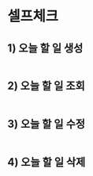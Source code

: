 # 셀프체크
## 1) 오늘 할 일 생성
```http

```

## 2) 오늘 할 일 조회
```http

```

## 3) 오늘 할 일 수정
```http

```

## 4) 오늘 할 일 삭제
```http

```